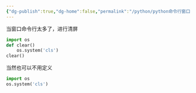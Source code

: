```yaml
---
{"dg-publish":true,"dg-home":false,"permalink":"/python/python命令行窗口 终端清屏方法/","dgPassFrontmatter":true,"created":"2024-10-26T21:14:01.124+08:00","updated":"2024-10-26T23:06:43.426+08:00"}
---
```



当窗口命令行太多了，进行清屏
```python
import os
def clear()
	os.system('cls')
clear()	
```
当然也可以不用定义
```python
import os
os.system('cls')
```